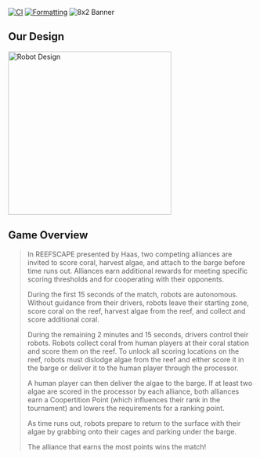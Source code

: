 [![CI](https://github.com/IronRiders/ReefScape-PostSeason/actions/workflows/gradle.yml/badge.svg)](https://github.com/IronRiders/ReefScape-PostSeason/actions/workflows/gradle.yml)
[![Formatting](https://github.com/IronRiders/ReefScape-PostSeason/actions/workflows/lint.yml/badge.svg)](https://github.com/IronRiders/ReefScape-PostSeason/actions/workflows/lint.yml)
![8x2 Banner](https://github.com/user-attachments/assets/ca7bddfc-8815-40c6-bc6c-3a8b020dff7a)

## Our Design
<img width="333" alt="Robot Design" src="https://media.discordapp.net/attachments/890080988447801414/1417308951887745104/image.png?ex=68ca0352&is=68c8b1d2&hm=28ca9c3c6f5bdc87a9a7bccadc18675652b1062ef4a8dbeeb04ceb972e1ecb91&=&format=webp&quality=lossless" />

## Game Overview
>In REEFSCAPE presented by Haas, two competing alliances are invited to score coral, harvest algae, and
attach to the barge before time runs out. Alliances earn additional rewards for meeting specific scoring
thresholds and for cooperating with their opponents.
>  
>During the first 15 seconds of the match, robots are autonomous. Without guidance from their drivers, robots
leave their starting zone, score coral on the reef, harvest algae from the reef, and collect and score additional
coral.
>
>During the remaining 2 minutes and 15 seconds, drivers control their robots. Robots collect coral from human
players at their coral station and score them on the reef. To unlock all scoring locations on the reef, robots
must dislodge algae from the reef and either score it in the barge or deliver it to the human player through the
processor.
>
>A human player can then deliver the algae to the barge. If at least two algae are scored in the processor by
each alliance, both alliances earn a Coopertition Point (which influences their rank in the tournament) and
lowers the requirements for a ranking point.
>
>As time runs out, robots prepare to return to the surface with their algae by grabbing onto their cages and
parking under the barge.
>
>The alliance that earns the most points wins the match!
